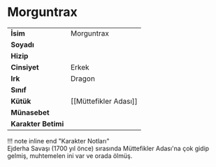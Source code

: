 # Morguntrax   
  
  
|  |  |  
|---|---|  
| **İsim** | Morguntrax |  
| **Soyadı** |  |  
| **Hizip** |  |  
| **Cinsiyet** | Erkek |  
| **Irk** | Dragon |  
| **Sınıf** |  |  
| **Kütük** | [[Müttefikler Adası]] |  
| **Münasebet** |  |  
| **Karakter Betimi** |  |  
  
  
!!! note inline end "Karakter Notları"  
	Ejderha Savaşı (1700 yıl önce) sırasında Müttefikler Adası'na çok gidip gelmiş, muhtemelen ini var ve orada ölmüş.  
  